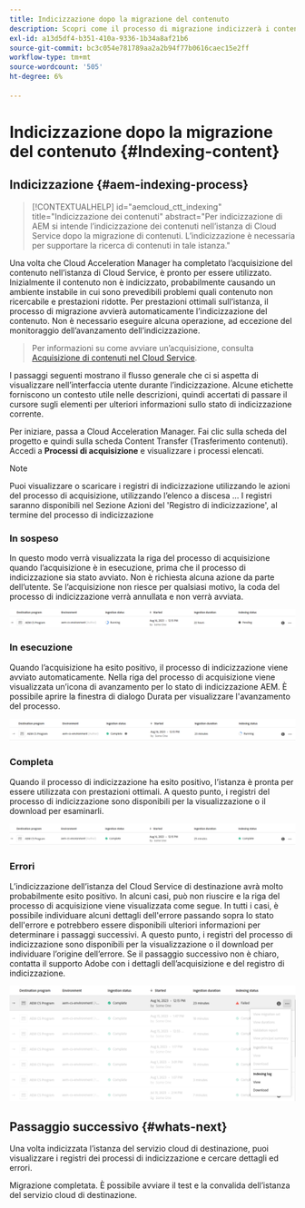 ```yaml
---
title: Indicizzazione dopo la migrazione del contenuto
description: Scopri come il processo di migrazione indicizzerà i contenuti acquisiti nell’istanza del Cloud Service di destinazione.
exl-id: a13d5df4-b351-410a-9336-1b34a8af21b6
source-git-commit: bc3c054e781789aa2a2b94f77b0616caec15e2ff
workflow-type: tm+mt
source-wordcount: '505'
ht-degree: 6%

---
```


# Indicizzazione dopo la migrazione del contenuto {#Indexing-content}

## Indicizzazione {#aem-indexing-process}

>[!CONTEXTUALHELP]
>id="aemcloud_ctt_indexing"
>title="Indicizzazione dei contenuti"
>abstract="Per indicizzazione di AEM si intende l’indicizzazione dei contenuti nell’istanza di Cloud Service dopo la migrazione di contenuti. L’indicizzazione è necessaria per supportare la ricerca di contenuti in tale istanza."

Una volta che Cloud Acceleration Manager ha completato l’acquisizione del contenuto nell’istanza di Cloud Service, è pronto per essere utilizzato. Inizialmente il contenuto non è indicizzato, probabilmente causando un ambiente instabile in cui sono prevedibili problemi quali contenuto non ricercabile e prestazioni ridotte.
Per prestazioni ottimali sull’istanza, il processo di migrazione avvierà automaticamente l’indicizzazione del contenuto. Non è necessario eseguire alcuna operazione, ad eccezione del monitoraggio dell’avanzamento dell’indicizzazione.

> Per informazioni su come avviare un’acquisizione, consulta [Acquisizione di contenuti nel Cloud Service](/help/journey-migration/content-transfer-tool/using-content-transfer-tool/ingesting-content.md).

I passaggi seguenti mostrano il flusso generale che ci si aspetta di visualizzare nell’interfaccia utente durante l’indicizzazione. Alcune etichette forniscono un contesto utile nelle descrizioni, quindi accertati di passare il cursore sugli elementi per ulteriori informazioni sullo stato di indicizzazione corrente.

Per iniziare, passa a Cloud Acceleration Manager. Fai clic sulla scheda del progetto e quindi sulla scheda Content Transfer (Trasferimento contenuti). Accedi a **Processi di acquisizione**
e visualizzare i processi elencati.

>[!NOTE]
>Puoi visualizzare o scaricare i registri di indicizzazione utilizzando le azioni del processo di acquisizione, utilizzando l’elenco a discesa ... I registri saranno disponibili nel
> Sezione Azioni del &#39;Registro di indicizzazione&#39;, al termine del processo di indicizzazione

### In sospeso

In questo modo verrà visualizzata la riga del processo di acquisizione quando l’acquisizione è in esecuzione, prima che il processo di indicizzazione sia stato avviato. Non è richiesta alcuna azione da parte dell’utente. Se l’acquisizione non riesce per qualsiasi motivo, la coda del processo di indicizzazione verrà annullata e non verrà avviata.

![immagine](/help/journey-migration/content-transfer-tool/assets-indexing/pending.png)

### In esecuzione

Quando l’acquisizione ha esito positivo, il processo di indicizzazione viene avviato automaticamente. Nella riga del processo di acquisizione viene visualizzata un’icona di avanzamento per lo stato di indicizzazione AEM. È possibile aprire la finestra di dialogo Durata per visualizzare l&#39;avanzamento del processo.

![immagine](/help/journey-migration/content-transfer-tool/assets-indexing/running.png)

### Completa

Quando il processo di indicizzazione ha esito positivo, l’istanza è pronta per essere utilizzata con prestazioni ottimali. A questo punto, i registri del processo di indicizzazione sono disponibili per la visualizzazione o il download per esaminarli.

![immagine](/help/journey-migration/content-transfer-tool/assets-indexing/complete.png)

### Errori

L’indicizzazione dell’istanza del Cloud Service di destinazione avrà molto probabilmente esito positivo. In alcuni casi, può non riuscire e la riga del processo di acquisizione viene visualizzata come segue. In tutti i casi, è possibile individuare alcuni dettagli dell&#39;errore passando sopra lo stato dell&#39;errore e potrebbero essere disponibili ulteriori informazioni per determinare i passaggi successivi. A questo punto, i registri del processo di indicizzazione sono disponibili per la visualizzazione o il download per individuare l’origine dell’errore. Se il passaggio successivo non è chiaro, contatta il supporto Adobe con i dettagli dell’acquisizione e del registro di indicizzazione.

![immagine](/help/journey-migration/content-transfer-tool/assets-indexing/failed.png)

## Passaggio successivo {#whats-next}

Una volta indicizzata l’istanza del servizio cloud di destinazione, puoi visualizzare i registri dei processi di indicizzazione e cercare dettagli ed errori.

Migrazione completata. È possibile avviare il test e la convalida dell’istanza del servizio cloud di destinazione.
